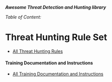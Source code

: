 ***Awesome Threat Detection and Hunting library***


*Table of Content:*

# Threat Hunting Rule Set
- [All Threat Hunting Rules](https://threat-hunting.github.io/Awesome-ThreatHunting/Threat%20Hunting%20Rule%20Set)

#### Training Documentation and Instructions
- [All Training Documentation and Instructions](https://threat-hunting.github.io/Awesome-ThreatHunting/Training%20Documentation%20and%20Instructions/)




